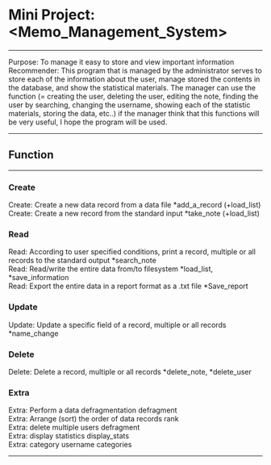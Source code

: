 
# Mini Project: <Memo_Management_System>

***

Purpose: To manage it easy to store and view important information
Recommender: This program that is managed by the administrator serves to store each of the information about the user, manage stored the contents in the database, and show the statistical materials. The manager can use the function (= creating the user, deleting the user, editing the note, finding the user by searching, changing the username, showing each of the statistic materials, storing the data, etc..) if the manager think that this functions will be very useful, I hope the program will be used. 

***

## Function
***
### Create
Create: Create a new data record from a data file	*add_a_record (+load_list)
Create: Create a new record from the standard input	*take_note (+load_list)	

### Read

Read: According to user specified conditions, print a record, multiple or all records to the standard output *search_note		
Read: Read/write the entire data from/to filesystem	*load_list, *save_information		
Read: Export the entire data in a report format as a .txt file	*Save_report		

### Update

Update: Update a specific field of a record, multiple or all records *name_change	

### Delete
Delete: Delete a record, multiple or all records	*delete_note, *delete_user	

### Extra

Extra: Perform a data defragmentation	defragment	
Extra: Arrange (sort) the order of data records	rank	
Extra: delete multiple users	defragment	
Extra: display statistics	display_stats	
Extra: category username	categories		
***
